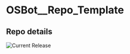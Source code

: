 # OSBot__Repo_Template

## Repo details

![Current Release](https://img.shields.io/badge/release-v0.7.18-blue)
